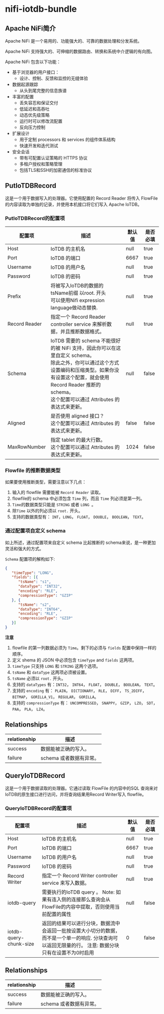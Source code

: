<!--

    Licensed to the Apache Software Foundation (ASF) under one
    or more contributor license agreements.  See the NOTICE file
    distributed with this work for additional information
    regarding copyright ownership.  The ASF licenses this file
    to you under the Apache License, Version 2.0 (the
    "License"); you may not use this file except in compliance
    with the License.  You may obtain a copy of the License at

        http://www.apache.org/licenses/LICENSE-2.0

    Unless required by applicable law or agreed to in writing,
    software distributed under the License is distributed on an
    "AS IS" BASIS, WITHOUT WARRANTIES OR CONDITIONS OF ANY
    KIND, either express or implied.  See the License for the
    specific language governing permissions and limitations
    under the License.

-->
# nifi-iotdb-bundle

## Apache NiFi简介

Apache NiFi 是一个易用的、功能强大的、可靠的数据处理和分发系统。

Apache NiFi 支持强大的、可伸缩的数据路由、转换和系统中介逻辑的有向图。

Apache NiFi 包含以下功能：

* 基于浏览器的用户接口：
    * 设计、控制、反馈和监控的无缝体验
* 数据起源跟踪
    * 从头到尾完整的信息族谱
* 丰富的配置
    * 丢失容忍和保证交付
    * 低延迟和高吞吐
    * 动态优先级策略
    * 运行时可以修改流配置
    * 反向压力控制
* 扩展设计
    * 用于定制 processors 和 services 的组件体系结构
    * 快速开发和迭代测试
* 安全会话
    * 带有可配置认证策略的 HTTPS 协议
    * 多租户授权和策略管理
    * 包括TLS和SSH的加密通信的标准协议

## PutIoTDBRecord

这是一个用于数据写入的处理器。它使用配置的 Record Reader 将传入 FlowFile 的内容读取为单独的记录，并使用本机接口将它们写入 Apache IoTDB。

### PutIoTDBRecord的配置项

| 配置项        | 描述                                                                                                                                                            | 默认值 | 是否必填 |
| ------------- |---------------------------------------------------------------------------------------------------------------------------------------------------------------| ------ | -------- |
| Host          | IoTDB 的主机名                                                                                                                                                    | null   | true     |
| Port          | IoTDB 的端口                                                                                                                                                     | 6667   | true     |
| Username      | IoTDB 的用户名                                                                                                                                                    | null   | true     |
| Password      | IoTDB 的密码                                                                                                                                                     | null   | true     |
| Prefix        | 将被写入IoTDB的数据的tsName前缀 以root. 开头 <br /> 可以使用Nifi expression language做动态替换.                                                                        | null          | true      |
| Record Reader | 指定一个 Record Reader controller service 来解析数据，并且推断数据格式。                                                                                                         | null   | true     |
| Schema        | IoTDB 需要的 schema 不能很好的被 NiFi 支持，因此你可以在这里自定义 schema。<br />除此之外，你可以通过这个方式设置编码和压缩类型。如果你没有设置这个配置，就会使用 Record Reader 推断的 schema。<br />这个配置可以通过 Attributes 的表达式来更新。 | null   | false    |
| Aligned       | 是否使用 aligned 接口？<br />这个配置可以通过 Attributes 的表达式来更新。                                                                                                            | false  | false    |
| MaxRowNumber  | 指定 tablet 的最大行数。<br />这个配置可以通过 Attributes 的表达式来更新。                                                                                                            | 1024   | false    |

### Flowfile 的推断数据类型

如果要使用推断类型，需要注意以下几点：

1. 输入的 flowfile 需要能被 `Record Reader` 读取。
2. flowfile的 schema 中必须包含 `Time` 列，而且 `Time` 列必须是第一列。
3. `Time`的数据类型只能是 `STRING`  或者  `LONG `。
4. 除`Time` 以外的列必须以 `root.` 开头。
5. 支持的数据类型有： `INT`，`LONG`， `FLOAT`， `DOUBLE`， `BOOLEAN`， `TEXT`。

### 通过配置项自定义 schema

如上所述，通过配置项来自定义 schema 比起推断的 schema来说，是一种更加灵活和强大的方式。

 `Schema` 配置项的解构如下:

```json
{
   "timeType": "LONG",
   "fields": [{
      "tsName": "s1",
      "dataType": "INT32",
      "encoding": "RLE",
      "compressionType": "GZIP"
   }, {
      "tsName": "s2",
      "dataType": "INT64",
      "encoding": "RLE",
      "compressionType": "GZIP"
   }]
}
```

**注意**

1. flowfile 的第一列数据必须为 `Time`。剩下的必须与 `fields` 配置中保持一样的顺序。
1. 定义 shema 的 JSON 中必须包含 `timeType` and `fields` 这两项。
2. `timeType` 只支持 `LONG` 和 `STRING` 这两个选项。
3. `tsName` 和 `dataType` 这两项必须被设置。
4. `tsName` 必须以 `root.` 开头。 
5. 支持的 `dataTypes` 有：`INT32`， `INT64`， `FLOAT`， `DOUBLE`， `BOOLEAN`， `TEXT`。
6. 支持的 `encoding` 有： `PLAIN`， `DICTIONARY`， `RLE`， `DIFF`， `TS_2DIFF`， `BITMAP`， `GORILLA_V1`， `REGULAR`， `GORILLA`。
7. 支持的 `compressionType` 有： `UNCOMPRESSED`， `SNAPPY`， `GZIP`， `LZO`， `SDT`， `PAA`， `PLA`， `LZ4`。

## Relationships

| relationship | 描述                    |
| ------------ | ----------------------- |
| success      | 数据能被正确的写入。    |
| failure      | schema 或者数据有异常。 |

## QueryIoTDBRecord

这是一个用于数据读取的处理器。它通过读取 FlowFile 的内容中的SQL 查询来对IoTDB的原生接口进行访问，并将查询结果用Record Writer写入 flowfile。

### QueryIoTDBRecord的配置项

| 配置项        | 描述                                                                             | 默认值 | 是否必填 |
| ------------- |--------------------------------------------------------------------------------| ------ | -------- |
| Host          | IoTDB 的主机名                                                                     | null   | true     |
| Port          | IoTDB 的端口                                                                      | 6667   | true     |
| Username      | IoTDB 的用户名                                                                     | null   | true     |
| Password      | IoTDB 的密码                                                                      | null   | true     |
| Record Writer | 指定一个 Record Writer controller service 来写入数据。                                   | null   | true     |
| iotdb-query        | 需要执行的IoTDB query <bbr>。 Note: 如果有连入侧的连接那么查询会从FlowFile的内容中提取，否则使用当前配置的属性        | null      | false     |
| iotdb-query-chunk-size  | 返回的结果可以进行分块，数据流中会返回一批按设置大小切分的数据，而不是一个单一的响应. 分块查询可以返回无限量的行。 注意: 数据分块只有在设置不为0时启用 | 0         | false     |


## Relationships

| relationship | 描述                    |
| ------------ | ----------------------- |
| success      | 数据能被正确的写入。    |
| failure      | schema 或者数据有异常。 |
